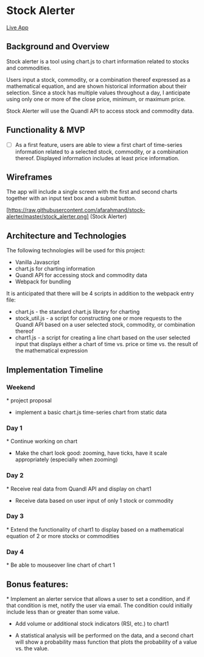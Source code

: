 <h1>Stock Alerter</h1>
<a href="https://afarahmand.github.io/stock-alerter/">Live App</a>

<h2>Background and Overview</h2>
Stock alerter is a tool using chart.js to chart information related to stocks and commodities.

Users input a stock, commodity, or a combination thereof expressed as a mathematical equation, and are shown historical information about their selection.  Since a stock has multiple values throughout a day, I anticipate using only one or more of the close price, minimum, or maximum price.

Stock Alerter will use the Quandl API to access stock and commodity data.

<h2>Functionality & MVP</h2>

- [ ]  As a first feature, users are able to view a first chart of time-series information related to a selected stock, commodity, or a combination thereof.  Displayed information includes at least price information.

<h2>Wireframes</h2>
The app will include a single screen with the first and second charts together with an input text box and a submit button.

[https://raw.githubusercontent.com/afarahmand/stock-alerter/master/stock_alerter.png]
(Stock Alerter)

<h2>Architecture and Technologies</h2>
The following technologies will be used for this project:
<ul>  
  <li>Vanilla Javascript</li>
  <li>chart.js for charting information</li>
  <li>Quandl API for accessing stock and commodity data</li>
  <li>Webpack for bundling</li>
</ul>

It is anticipated that there will be 4 scripts in addition to the webpack entry file:
<ul>
  <li>chart.js - the standard chart.js library for charting</li>
  <li>stock_util.js - a script for constructing one or more requests to the Quandl API based on a user selected stock, commodity, or combination thereof</li>
  <li>chart1.js - a script for creating a line chart based on the user selected input that displays either a chart of time vs. price or time vs. the result of the mathematical expression</li>
</ul>

<h2>Implementation Timeline</h2>
<h3>Weekend</h3>
* project proposal

* implement a basic chart.js time-series chart from static data

<h3>Day 1</h3>
* Continue working on chart

* Make the chart look good: zooming, have ticks, have it scale appropriately (especially when zooming)

<h3>Day 2</h3>
* Receive real data from Quandl API and display on chart1

* Receive data based on user input of only 1 stock or commodity

<h3>Day 3</h3>
* Extend the functionality of chart1 to display based on a mathematical equation of 2 or more stocks or commodities

<h3>Day 4</h3>
* Be able to mouseover line chart of chart 1

<h2>Bonus features:</h2>
* Implement an alerter service that allows a user to set a condition, and if that condition is met, notify the user via email.  The condition could initially include less than or greater than some value.

* Add volume or additional stock indicators (RSI, etc.) to chart1

* A statistical analysis will be performed on the data, and a second chart will show a probability mass function that plots the probability of a value vs. the value.
